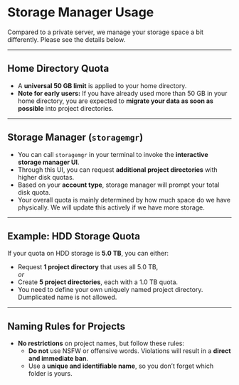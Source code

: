 # Storage Manager Usage

Compared to a private server, we manage your storage space a bit differently. Please see the details below.

---

## Home Directory Quota
- A **universal 50 GB limit** is applied to your home directory.
- **Note for early users:** If you have already used more than 50 GB in your home directory, you are expected to **migrate your data as soon as possible** into project directories.

---

## Storage Manager (`storagemgr`)
- You can call `storagemgr` in your terminal to invoke the **interactive storage manager UI**.
- Through this UI, you can request **additional project directories** with higher disk quotas.
- Based on your **account type**, storage manager will prompt your total disk quota.
- Your overall quota is mainly determined by how much space do we have physically. We will update this actively if we have more storage.

---

## Example: HDD Storage Quota
If your quota on HDD storage is **5.0 TB**, you can either:
- Request **1 project directory** that uses all 5.0 TB,  
  *or*
- Create **5 project directories**, each with a 1.0 TB quota.
- You need to define your own uniquely named project directory. Dumplicated name is not allowed.

---

## Naming Rules for Projects
- **No restrictions** on project names, but follow these rules:
  - **Do not** use NSFW or offensive words. Violations will result in a **direct and immediate ban**.
  - Use a **unique and identifiable name**, so you don’t forget which folder is yours.


